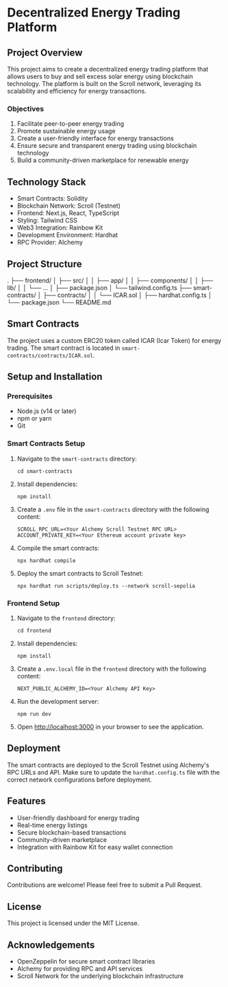 # Decentralized Energy Trading Platform

## Project Overview

This project aims to create a decentralized energy trading platform that allows users to buy and sell excess solar energy using blockchain technology. The platform is built on the Scroll network, leveraging its scalability and efficiency for energy transactions.

### Objectives

1. Facilitate peer-to-peer energy trading
2. Promote sustainable energy usage
3. Create a user-friendly interface for energy transactions
4. Ensure secure and transparent energy trading using blockchain technology
5. Build a community-driven marketplace for renewable energy

## Technology Stack

- Smart Contracts: Solidity
- Blockchain Network: Scroll (Testnet)
- Frontend: Next.js, React, TypeScript
- Styling: Tailwind CSS
- Web3 Integration: Rainbow Kit
- Development Environment: Hardhat
- RPC Provider: Alchemy

## Project Structure

.
├── frontend/
│ ├── src/
│ │ ├── app/
│ │ ├── components/
│ │ ├── lib/
│ │ └── ...
│ ├── package.json
│ └── tailwind.config.ts
├── smart-contracts/
│ ├── contracts/
│ │ └── ICAR.sol
│ ├── hardhat.config.ts
│ └── package.json
└── README.md

## Smart Contracts

The project uses a custom ERC20 token called ICAR (Icar Token) for energy trading. The smart contract is located in `smart-contracts/contracts/ICAR.sol`.

## Setup and Installation

### Prerequisites

- Node.js (v14 or later)
- npm or yarn
- Git

### Smart Contracts Setup

1. Navigate to the `smart-contracts` directory:
   ```
   cd smart-contracts
   ```

2. Install dependencies:
   ```
   npm install
   ```

3. Create a `.env` file in the `smart-contracts` directory with the following content:
   ```
   SCROLL_RPC_URL=<Your Alchemy Scroll Testnet RPC URL>
   ACCOUNT_PRIVATE_KEY=<Your Ethereum account private key>
   ```

4. Compile the smart contracts:
   ```
   npx hardhat compile
   ```

5. Deploy the smart contracts to Scroll Testnet:
   ```
   npx hardhat run scripts/deploy.ts --network scroll-sepolia
   ```

### Frontend Setup

1. Navigate to the `frontend` directory:
   ```
   cd frontend
   ```

2. Install dependencies:
   ```
   npm install
   ```

3. Create a `.env.local` file in the `frontend` directory with the following content:
   ```
   NEXT_PUBLIC_ALCHEMY_ID=<Your Alchemy API Key>
   ```

4. Run the development server:
   ```
   npm run dev
   ```

5. Open [http://localhost:3000](http://localhost:3000) in your browser to see the application.

## Deployment

The smart contracts are deployed to the Scroll Testnet using Alchemy's RPC URLs and API. Make sure to update the `hardhat.config.ts` file with the correct network configurations before deployment.

## Features

- User-friendly dashboard for energy trading
- Real-time energy listings
- Secure blockchain-based transactions
- Community-driven marketplace
- Integration with Rainbow Kit for easy wallet connection

## Contributing

Contributions are welcome! Please feel free to submit a Pull Request.

## License

This project is licensed under the MIT License.

## Acknowledgements

- OpenZeppelin for secure smart contract libraries
- Alchemy for providing RPC and API services
- Scroll Network for the underlying blockchain infrastructure
